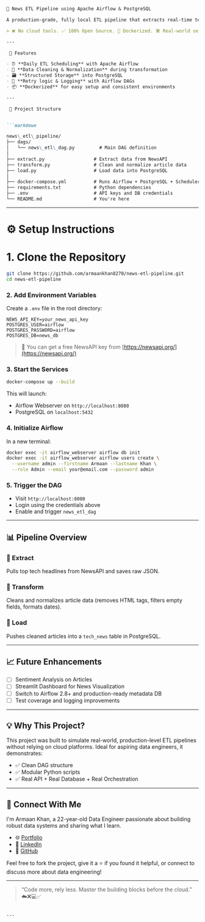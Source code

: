 
```markdown
📰 News ETL Pipeline using Apache Airflow & PostgreSQL

A production-grade, fully local ETL pipeline that extracts real-time tech news from NewsAPI, transforms the data, and loads it into a PostgreSQL database — all orchestrated using Apache Airflow.

> ❌ No cloud tools. ✅ 100% Open Source. 🐳 Dockerized. 🛠️ Real-world setup.

---

 📌 Features

- ⏰ **Daily ETL Scheduling** with Apache Airflow
- 🧪 **Data Cleaning & Normalization** during transformation
- 🗃️ **Structured Storage** into PostgreSQL
- 🔁 **Retry logic & Logging** with Airflow DAGs
- 📦 **Dockerized** for easy setup and consistent environments

---

 🧱 Project Structure


```markdown

news\_etl\_pipeline/
├── dags/
│   └── news\_etl\_dag.py         # Main DAG definition
│
├── extract.py                  # Extract data from NewsAPI
├── transform.py                # Clean and normalize article data
├── load.py                     # Load data into PostgreSQL
│
├── docker-compose.yml          # Runs Airflow + PostgreSQL + Scheduler
├── requirements.txt            # Python dependencies
├── .env                        # API keys and DB credentials
└── README.md                   # You're here

````

---

# ⚙️ Setup Instructions

# 1. Clone the Repository

```bash
git clone https://github.com/armaankhan8270/news-etl-pipeline.git
cd news-etl-pipeline
````

### 2. Add Environment Variables

Create a `.env` file in the root directory:

```env
NEWS_API_KEY=your_news_api_key
POSTGRES_USER=airflow
POSTGRES_PASSWORD=airflow
POSTGRES_DB=news_db
```

> 🔑 You can get a free NewsAPI key from [https://newsapi.org/](https://newsapi.org/)

### 3. Start the Services

```bash
docker-compose up --build
```

This will launch:

* Airflow Webserver on `http://localhost:8080`
* PostgreSQL on `localhost:5432`

### 4. Initialize Airflow

In a new terminal:

```bash
docker exec -it airflow_webserver airflow db init
docker exec -it airflow_webserver airflow users create \
  --username admin --firstname Armaan --lastname Khan \
  --role Admin --email your@email.com --password admin
```

### 5. Trigger the DAG

* Visit `http://localhost:8080`
* Login using the credentials above
* Enable and trigger `news_etl_dag`

---

## 📊 Pipeline Overview

### 🔹 Extract

Pulls top tech headlines from NewsAPI and saves raw JSON.

### 🔹 Transform

Cleans and normalizes article data (removes HTML tags, filters empty fields, formats dates).

### 🔹 Load

Pushes cleaned articles into a `tech_news` table in PostgreSQL.

---

## 📈 Future Enhancements

* [ ] Sentiment Analysis on Articles
* [ ] Streamlit Dashboard for News Visualization
* [ ] Switch to Airflow 2.8+ and production-ready metadata DB
* [ ] Test coverage and logging improvements

---

## 💡 Why This Project?

This project was built to simulate real-world, production-level ETL pipelines without relying on cloud platforms. Ideal for aspiring data engineers, it demonstrates:

* ✅ Clean DAG structure
* ✅ Modular Python scripts
* ✅ Real API + Real Database + Real Orchestration

---

## 📣 Connect With Me

I'm Armaan Khan, a 22-year-old Data Engineer passionate about building robust data systems and sharing what I learn.

* 🌐 [Portfolio](https://armaanswiftserve.netlify.app/)
* 💼 [LinkedIn](https://linkedin.com/in/armaankhan8270)
* 🐙 [GitHub](https://github.com/armaankhan8270)

Feel free to fork the project, give it a ⭐ if you found it helpful, or connect to discuss more about data engineering!

---

> “Code more, rely less. Master the building blocks before the cloud.” ☁️❌💻✅

```

---

